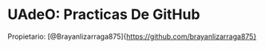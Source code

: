 # UAdeO: Practicas De GitHub

Propietario: [@Brayanlizarraga875]{https://github.com/brayanlizarraga875}
